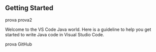 ## Getting Started
prova
prova2

Welcome to the VS Code Java world. Here is a guideline to help you get started to write Java code in Visual Studio Code.

prova GitHub
